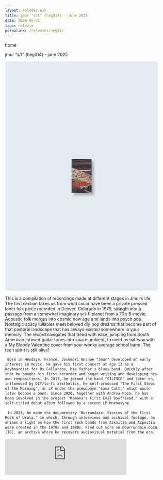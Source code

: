 ```yaml
---
layout: release.njk
title: jmur "s/t" (heg014) - june 2025
date: 2025-06-01
tags: release
permalink: /releases/heg14/
---
```


home

jmur "s/t" (heg014) - june 2025

![s/t](../public/assets/Heg14_A.webp)

This is a compilation of recordings made at different stages in Jmur’s life. The first section takes us from what could have been a private pressed loner folk piece recorded in Denver, Colorado in 1979, straight into a passage from a somewhat imaginary sci-fi planet from a 70’s B-movie. Acoustic folk merges into cosmic new age and lands into psych pop. Nostalgic spacy lullabies meet beloved diy pop dreams that become part of that pastoral landscape that has always existed somewhere in your memory. The record navigates that trend with ease, jumping from South American infused guitar tones into space ambient, to meet us halfway with a My Bloody Valentine cover from your wonky average school band. The teen spirit is still alive!

     Born in Hendaye, France, Josemari Unanue "Jmur" developed an early interest in music. He gave his first concert at age 13 as a keyboardist for Os Gallardos, his father's blues band. Quickly after that he bought his first recorder and began writing and developing his own compositions. In 2017, he joined the band "SILENCE" and later on, influenced by DIY/lo-fi aesthetics, he self-produced "The First Steps of the Morning", an LP under the pseudonym "Soma Cult," which would later become a band. Since 2020, together with Andrea Pozo, he has been involved in the project "Ramona's First Evil Boyfriend," with a self-titled debut album followed by a second LP Mnemosyne.

     In 2023, he made the documentary "Burrundaie: Stories of the First Rock of Urola," in which, through interviews and archival footage, he shines a light on how the first rock bands from Azkoitia and Azpeitia were created in the 1970s and 1980s. Find out more on @burrundaie.docu (IG), an archive where he recovers audiovisual material from the era.

<iframe seamless="" src="https://bandcamp.com/EmbeddedPlayer/album=3918257765/size=large/bgcol=ffffff/linkcol=0687f5/tracklist=false/artwork=small/transparent=true/" style="border: 0; width: 400px; height: 120px;">
<a href="https://hegoadiskak.bandcamp.com/album/s-t">
      s/t de Jmur
     </a>
</iframe>
